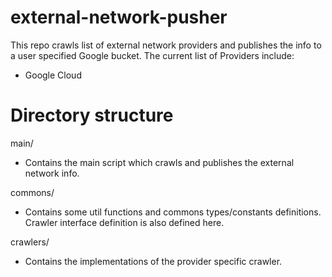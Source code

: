 # external-network-pusher

This repo crawls list of external network providers and publishes the info
to a user specified Google bucket. The current list of Providers include:
- Google Cloud

# Directory structure
main/
- Contains the main script which crawls and publishes the external network info.

commons/
- Contains some util functions and commons types/constants definitions. Crawler interface
  definition is also defined here.

crawlers/
- Contains the implementations of the provider specific crawler.